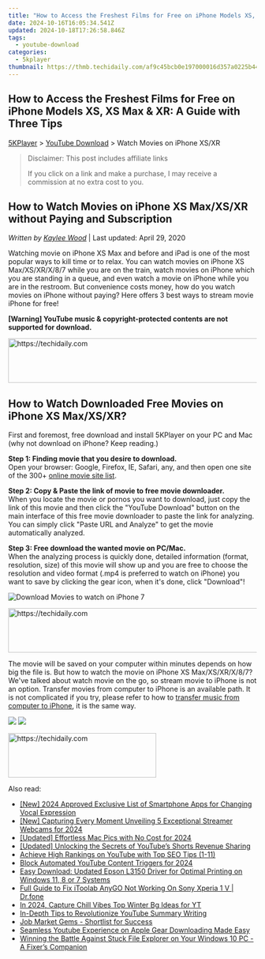 ```yaml
---
title: "How to Access the Freshest Films for Free on iPhone Models XS, XS Max & XR: A Guide with Three Tips"
date: 2024-10-16T16:05:34.541Z
updated: 2024-10-18T17:26:58.846Z
tags:
  - youtube-download
categories:
  - 5kplayer
thumbnail: https://thmb.techidaily.com/af9c45bcb0e197000016d357a0225b4459ab82775eecec8c840974260c0eb2b8.jpg
---
```


## How to Access the Freshest Films for Free on iPhone Models XS, XS Max & XR: A Guide with Three Tips

[5KPlayer](https://tools.techidaily.com/5kplayer/products/) \> [YouTube Download](https://tools.techidaily.com/5kplayer/youtube-download/) \> Watch Movies on iPhone XS/XR

>  Disclaimer: This post includes affiliate links
>
>  If you click on a link and make a purchase, I may receive a commission at no extra cost to you.
>

## How to Watch Movies on iPhone XS Max/XS/XR without Paying and Subscription

 _Written by [Kaylee Wood](https://www.quora.com/profile/Amanda-Hu-21)_ | Last updated: April 29, 2020 

Watching movie on iPhone XS Max and before and iPad is one of the most popular ways to kill time or to relax. You can watch movies on iPhone XS Max/XS/XR/X/8/7 while you are on the train, watch movies on iPhone which you are standing in a queue, and even watch a movie on iPhone while you are in the restroom. But convenience costs money, how do you watch movies on iPhone without paying? Here offers 3 best ways to stream movie iPhone for free!

**\[Warning\] YouTube music & copyright-protected contents are not supported for download.**

<!-- affiliate ads begin -->
<a href="https://appsumo.8odi.net/c/5597632/2118320/7443" target="_top" id="2118320">
  <img src="//a.impactradius-go.com/display-ad/7443-2118320" border="0" alt="https://techidaily.com" width="728" height="90"/>
</a>
<img height="0" width="0" src="https://appsumo.8odi.net/i/5597632/2118320/7443" style="position:absolute;visibility:hidden;" border="0" />
<!-- affiliate ads end -->

## How to Watch Downloaded Free Movies on iPhone XS Max/XS/XR?

First and foremost, free download and install 5KPlayer on your PC and Mac (why not download on iPhone? Keep reading.) 

**Step 1: Finding movie that you desire to download.**  
Open your browser: Google, Firefox, IE, Safari, any, and then open one site of the 300+ [online movie site list](https://tools.techidaily.com/5kplayer/youtube-download/).

**Step 2: Copy & Paste the link of movie to free movie downloader.**   
When you locate the movie or pornos you want to download, just copy the link of this movie and then click the "YouTube Download" button on the main interface of this free movie downloader to paste the link for analyzing. You can simply click "Paste URL and Analyze" to get the movie automatically analyzed. 

**Step 3: Free download the wanted movie on PC/Mac.**  
When the analyzing process is quickly done, detailed information (format, resolution, size) of this movie will show up and you are free to choose the resolution and video format (.mp4 is preferred to watch on iPhone) you want to save by clicking the gear icon, when it's done, click "Download"! 

![Download Movies to watch on iPhone 7](https://www.5kplayer.com/youtube-download/img/download-vs-swim.jpg) 

<!-- affiliate ads begin -->
<a href="https://ephamedtechinc.pxf.io/c/5597632/2123512/26400" target="_top" id="2123512">
  <img src="//a.impactradius-go.com/display-ad/26400-2123512" border="0" alt="https://techidaily.com" width="728" height="90"/>
</a>
<img height="0" width="0" src="https://ephamedtechinc.pxf.io/i/5597632/2123512/26400" style="position:absolute;visibility:hidden;" border="0" />
<!-- affiliate ads end -->

The movie will be saved on your computer within minutes depends on how big the file is. But how to watch the movie on iPhone XS Max/XS/XR/X/8/7? We've talked about watch movie on the go, so stream movie to iPhone is not an option. Transfer movies from computer to iPhone is an available path. It is not complicated if you try, please refer to how to [transfer music from computer to iPhone](https://tools.techidaily.com/5kplayer/youtube-download/), it is the same way.

[![](https://www.5kplayer.com/youtube-download/../button/freedownwhitewin.png)](https://tools.techidaily.com/5kplayer/products/) [![](https://www.5kplayer.com/youtube-download/../button/freedownbackmac.png)](https://tools.techidaily.com/5kplayer/products/)

<!-- affiliate ads begin -->
<a href="https://laganoo.pxf.io/c/5597632/1484910/16446" target="_top" id="1484910">
  <img src="//a.impactradius-go.com/display-ad/16446-1484910" border="0" alt="https://techidaily.com" width="300" height="90"/>
</a>
<img height="0" width="0" src="https://laganoo.pxf.io/i/5597632/1484910/16446" style="position:absolute;visibility:hidden;" border="0" />
<!-- affiliate ads end -->

<ins class="adsbygoogle"
     style="display:block"
     data-ad-format="autorelaxed"
     data-ad-client="ca-pub-7571918770474297"
     data-ad-slot="1223367746"></ins>

<ins class="adsbygoogle"
     style="display:block"
     data-ad-client="ca-pub-7571918770474297"
     data-ad-slot="8358498916"
     data-ad-format="auto"
     data-full-width-responsive="true"></ins>

<span class="atpl-alsoreadstyle">Also read:</span>
<div><ul>
<li><a href="https://remote-screen-capture.techidaily.com/new-2024-approved-exclusive-list-of-smartphone-apps-for-changing-vocal-expression/"><u>[New] 2024 Approved Exclusive List of Smartphone Apps for Changing Vocal Expression</u></a></li>
<li><a href="https://screen-recording.techidaily.com/new-capturing-every-moment-unveiling-5-exceptional-streamer-webcams-for-2024/"><u>[New] Capturing Every Moment Unveiling 5 Exceptional Streamer Webcams for 2024</u></a></li>
<li><a href="https://screen-video-capture.techidaily.com/updated-effortless-mac-pics-with-no-cost-for-2024/"><u>[Updated] Effortless Mac Pics with No Cost for 2024</u></a></li>
<li><a href="https://facebook-record-videos.techidaily.com/updated-unlocking-the-secrets-of-youtubes-shorts-revenue-sharing/"><u>[Updated] Unlocking the Secrets of YouTube’s Shorts Revenue Sharing</u></a></li>
<li><a href="https://youtube-video-recordings.techidaily.com/achieve-high-rankings-on-youtube-with-top-seo-tips-1-11/"><u>Achieve High Rankings on YouTube with Top SEO Tips (1-11)</u></a></li>
<li><a href="https://youtube-video-recordings.techidaily.com/block-automated-youtube-content-triggers-for-2024/"><u>Block Automated YouTube Content Triggers for 2024</u></a></li>
<li><a href="https://hardware-updates.techidaily.com/easy-download-updated-epson-l3150-driver-for-optimal-printing-on-windows-11-8-or-7-systems/"><u>Easy Download: Updated Epson L3150 Driver for Optimal Printing on Windows 11, 8 or 7 Systems</u></a></li>
<li><a href="https://fake-location.techidaily.com/full-guide-to-fix-itoolab-anygo-not-working-on-sony-xperia-1-v-drfone-by-drfone-virtual-android/"><u>Full Guide to Fix iToolab AnyGO Not Working On Sony Xperia 1 V | Dr.fone</u></a></li>
<li><a href="https://youtube-video-recordings.techidaily.com/in-2024-capture-chill-vibes-top-winter-bg-ideas-for-yt/"><u>In 2024, Capture Chill Vibes Top Winter Bg Ideas for YT</u></a></li>
<li><a href="https://youtube-video-recordings.techidaily.com/in-depth-tips-to-revolutionize-youtube-summary-writing/"><u>In-Depth Tips to Revolutionize YouTube Summary Writing</u></a></li>
<li><a href="https://youtube-video-recordings.techidaily.com/job-market-gems-shortlist-for-success/"><u>Job Market Gems - Shortlist for Success</u></a></li>
<li><a href="https://youtube-video-recordings.techidaily.com/seamless-youtube-experience-on-apple-gear-downloading-made-easy/"><u>Seamless Youtube Experience on Apple Gear Downloading Made Easy</u></a></li>
<li><a href="https://win-howtos.techidaily.com/winning-the-battle-against-stuck-file-explorer-on-your-windows-10-pc-a-fixers-companion/"><u>Winning the Battle Against Stuck File Explorer on Your Windows 10 PC - A Fixer’s Companion</u></a></li>
</ul></div>

